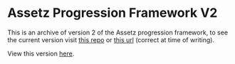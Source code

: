 # Assetz Progression Framework V2

This is an archive of version 2 of the Assetz progression framework, to see the current version visit [this repo](https://github.com/AssetzSMECapital/progression-framework) or [this url](progression.assetz.capital) (correct at time of writing).

View this version [here](https://maweeks.github.io/assetz-progression-framework-v2/).
